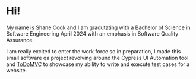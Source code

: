# Hi!
My name is Shane Cook and I am gradutating with a Bachelor of Science in Software Engineering April 2024 with an emphasis in Software Quality Assurance.

I am really excited to enter the work force so in preparation, I made this small software qa project revolving around the Cypress UI Automation tool and [ToDoMVC](https://todomvc.com/) to showcase my ability to write and execute test cases for a website.